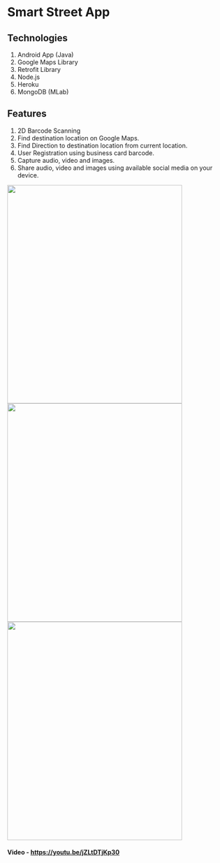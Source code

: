 # Smart Street App

## Technologies

1. Android App (Java)
2. Google Maps Library
3. Retrofit Library
4. Node.js
5. Heroku
6. MongoDB (MLab)


## Features
1. 2D Barcode Scanning
2. Find destination location on Google Maps.
3. Find Direction to destination location from current location.
4. User Registration using business card barcode.
5. Capture audio, video and images.
6. Share audio, video and images using available social media on your device.

<img src="https://user-images.githubusercontent.com/21271724/34127380-b4f6013a-e3f1-11e7-9b87-7531a8d5fd4c.PNG" width="400" height="500" />


<img src="https://user-images.githubusercontent.com/21271724/34126875-f61d6ad8-e3ef-11e7-8250-70eab0d4cb47.PNG" width="400" height="500" />


<img src="https://user-images.githubusercontent.com/21271724/34126876-f63b0ab6-e3ef-11e7-862e-f7389785c8df.PNG" width="400" height="500" />

#### Video - https://youtu.be/jZLtDTjKp30
